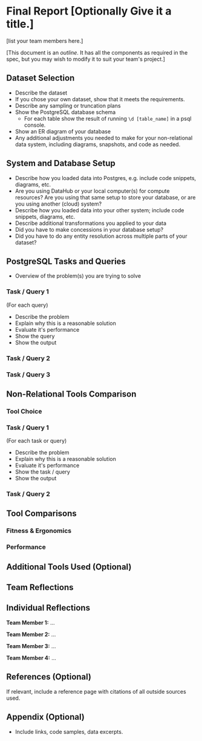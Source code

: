 # Final Report [Optionally Give it a title.]

[list your team members here.]

[This document is an _outline_. It has all the components as required in the spec, but you may wish to modify it to suit your team's project.]

## Dataset Selection

* Describe the dataset
* If you chose your own dataset, show that it meets the requirements.
* Describe any sampling or truncation plans
* Show the PostgreSQL database schema
  * For each table show the result of running `\d [table_name]` in a psql console.
* Show an ER diagram of your database
* Any additional adjustments you needed to make for your non-relational data system, including diagrams, snapshots, and code as needed.

## System and Database Setup

* Describe how you loaded data into Postgres, e.g. include code snippets, diagrams, etc.
* Are you using DataHub or your local computer(s) for compute resources? Are you using that same setup to store your database, or are you using another (cloud) system?
* Describe how you loaded data into your other system; include code snippets, diagrams, etc.
* Describe additional transformations you applied to your data
* Did you have to make concessions in your database setup?
* Did you have to do any entity resolution across multiple parts of your dataset?

## PostgreSQL Tasks and Queries

* Overview of the problem(s) you are trying to solve

### Task / Query 1

(For each query)

* Describe the problem
* Explain why this is a reasonable solution
* Evaluate it's performance
* Show the query
* Show the output

### Task / Query 2

### Task / Query 3

## Non-Relational Tools Comparison

### Tool Choice

### Task / Query 1

(For each task or query)

* Describe the problem
* Explain why this is a reasonable solution
* Evaluate it's performance
* Show the task / query
* Show the output

### Task / Query 2

## Tool Comparisons

### Fitness & Ergonomics

### Performance

## Additional Tools Used (Optional)

## Team Reflections

## Individual Reflections

**Team Member 1:** ...

**Team Member 2:** ...

**Team Member 3:** ...

**Team Member 4:** ...

## References (Optional)
If relevant, include a reference page with citations of all outside sources used.

## Appendix (Optional)

* Include links, code samples, data excerpts.
